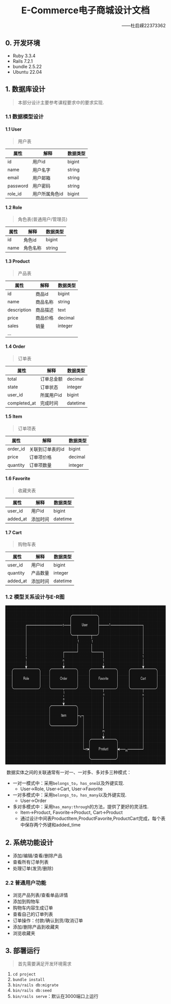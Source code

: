 # <div align="center">E-Commerce电子商城设计文档</div>

<div align="right">——杜启嵘22373362</div>

## 0. 开发环境

* Ruby 3.3.4
* Rails 7.2.1
* bundle 2.5.22
* Ubuntu 22.04

## 1. 数据库设计

> 本部分设计主要参考课程要求中的要求实现.

### 1.1 数据模型设计

#### 1.1 User

> 用户表

| 属性     | 解释           | 数据类型 |
| -------- | -------------- | -------- |
| id       | 用户id         | bigint   |
| name     | 用户名字       | string   |
| email    | 用户邮箱       | string   |
| password | 用户密码       | string   |
| role_id  | 用户所属角色id | bigint   |

#### 1.2 Role

> 角色表(普通用户/管理员)

| 属性 | 解释     | 数据类型 |
| ---- | -------- | -------- |
| id   | 角色id   | bigint   |
| name | 角色名称 | string   |

#### 1.3 Product

> 产品表

| 属性        | 解释     | 数据类型 |
| ----------- | -------- | -------- |
| id          | 商品id   | bigint   |
| name        | 商品名称 | string   |
| description | 商品描述 | text     |
| price       | 商品价格 | decimal  |
| sales       | 销量     | integer  |
| ...         |          |          |

#### 1.4 Order

> 订单表

| 属性         | 解释       | 数据类型 |
| ------------ | ---------- | -------- |
| total        | 订单总金额 | decimal  |
| state        | 订单状态   | integer  |
| user_id      | 所属用户id | bigint   |
| completed_at | 完成时间   | datetime |

#### 1.5 Item

> 订单项表

| 属性     | 解释             | 数据类型 |
| -------- | ---------------- | -------- |
| order_id | 关联到订单表的id | bigint   |
| price    | 订单项价格       | decimal  |
| quantity | 订单项数量       | integer  |

#### 1.6 Favorite

> 收藏夹表

| 属性     | 解释     | 数据类型 |
| -------- | -------- | -------- |
| user_id  | 用户id   | bigint   |
| added_at | 添加时间 | datetime |

#### 1.7 Cart

> 购物车表

| 属性     | 解释     | 数据类型 |
| -------- | -------- | -------- |
| user_id  | 用户id   | bigint   |
| quantity | 产品数量 | integer  |
| added_at | 添加时间 | datetime |

### 1.2 模型关系设计与E-R图

<img src="docs/imgs/E-R.png" height=500p align="center">

​	数据实体之间的关联通常有一对一、一对多、多对多三种模式：

* 一对一模式中：采用`belongs_to`，`has_one`以及外键实现.
  * User->Role, User->Cart, User->Favorite
* 一对多模式中：采用`belongs_to`，`has_many`以及外键实现.
  * User->Order
* 多对多模式中：采用`has_many:through`的方法，提供了更好的灵活性.
  * Item->Product, Favorite->Product, Cart->Product
  * 通过设计中间表ProductItem,ProductFavorite,ProductCart完成，每个表中保存两个外键和added_time

## 2. 系统功能设计

* 添加/编辑/查看/删除产品
* 查看所有订单列表
* 处理订单(发货/删除)

### 2.2 普通用户功能

* 浏览产品列表/查看单品详情
* 添加到购物车
* 购物车内容生成订单
* 查看自己的订单列表
* 订单操作：付款/确认到货/取消订单
* 添加/删除产品到收藏夹
* 浏览收藏夹

## 3. 部署运行

> 首先需要满足开发环境需求

1. `cd project`
2. `bundle install`
3. `bin/rails db:migrate`
4. `bin/rails db:seed`
5. `bin/rails serve`：默认在3000端口上运行
